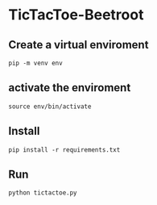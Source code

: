 # TicTacToe-Beetroot


## Create a virtual enviroment
```
pip -m venv env
```

## activate the enviroment
```
source env/bin/activate
```

## Install

```
pip install -r requirements.txt
```


## Run
```
python tictactoe.py
```



